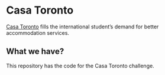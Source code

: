 # Casa Toronto

[Casa Toronto](https://casa-toronto.com/) fills the international student’s demand for better accommodation services.

## What we have?

This repository has the code for the Casa Toronto challenge.
